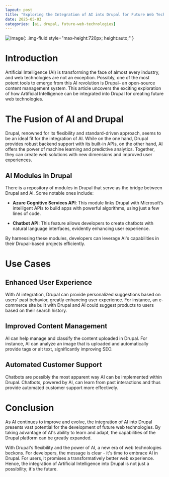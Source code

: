```yaml
---
layout: post
title: "Exploring the Integration of AI into Drupal for Future Web Technologies"
date: 2025-05-03
categories: [ai, drupal, future-web-technologies]
---
```


![Image](https://pixabay.com/get/gb4bc5ad4b4eb91a534bf32a7b34b6527c464c6f62ec867ac918dcbfbc8b695dfb4d0f4783f1e0bd0822cfb05bb8b23913059b8881f6406fa0c05c09f4ad7b463_1280.jpg){: .img-fluid style="max-height:720px; height:auto;" }


# Introduction
Artificial Intelligence (AI) is transforming the face of almost every industry, and web technologies are not an exception. Possibly, one of the most potent tools to emerge from this AI revolution is Drupal– an open-source content management system. This article uncovers the exciting exploration of how Artificial Intelligence can be integrated into Drupal for creating future web technologies.

# The Fusion of AI and Drupal
Drupal, renowned for its flexibility and standard-driven approach, seems to be an ideal fit for the integration of AI. While on the one hand, Drupal provides robust backend support with its built-in APIs, on the other hand, AI offers the power of machine learning and predictive analytics. Together, they can create web solutions with new dimensions and improved user experiences.

## AI Modules in Drupal
There is a repository of modules in Drupal that serve as the bridge between Drupal and AI. Some notable ones include:

* **Azure Cognitive Services API**: This module links Drupal with Microsoft’s intelligent APIs to build apps with powerful algorithms, using just a few lines of code.

* **Chatbot API**: This feature allows developers to create chatbots with natural language interfaces, evidently enhancing user experience.

By harnessing these modules, developers can leverage AI's capabilities in their Drupal-based projects efficiently.

# Use Cases

## Enhanced User Experience
With AI integration, Drupal can provide personalized suggestions based on users' past behavior, greatly enhancing user experience. For instance, an e-commerce site built with Drupal and AI could suggest products to users based on their search history.

## Improved Content Management
AI can help manage and classify the content uploaded in Drupal. For instance, AI can analyze an image that is uploaded and automatically provide tags or alt text, significantly improving SEO.

## Automated Customer Support
Chatbots are possibly the most apparent way AI can be implemented within Drupal. Chatbots, powered by AI, can learn from past interactions and thus provide automated customer support more effectively.

# Conclusion
As AI continues to improve and evolve, the integration of AI into Drupal presents vast potential for the development of future web technologies. By taking advantage of AI's ability to learn and adapt, the capabilities of the Drupal platform can be greatly expanded.

With Drupal's flexibility and the power of AI, a new era of web technologies beckons. For developers, the message is clear - it's time to embrace AI in Drupal. For users, it promises a transformatively better web experience.  Hence, the integration of Artificial Intelligence into Drupal is not just a possibility; it's the future.
